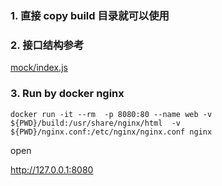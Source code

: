 ### 1. 直接 copy build 目录就可以使用

### 2. 接口结构参考

[mock/index.js](/src/mock/index.js)

### 3. Run by docker nginx

```
docker run -it --rm  -p 8080:80 --name web -v ${PWD}/build:/usr/share/nginx/html  -v  ${PWD}/nginx.conf:/etc/nginx/nginx.conf nginx
```

open

http://127.0.0.1:8080
